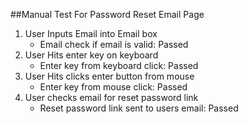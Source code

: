 ##Manual Test For Password Reset Email Page
1. User Inputs Email into Email box
   - Email check if email is valid: Passed
3. User Hits enter key on keyboard
   - Enter key from keyboard click: Passed
4. User Hits clicks enter button from mouse
   - Enter key from mouse click: Passed
5. User checks email for reset password link
   - Reset password link sent to users email: Passed
